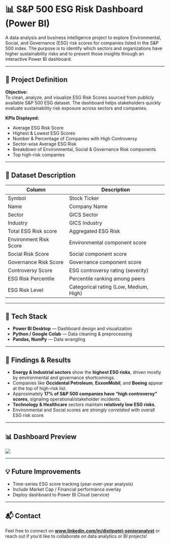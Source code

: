 # 📊 S&P 500 ESG Risk Dashboard (Power BI)

A data analysis and business intelligence project to explore Environmental, Social, and Governance (ESG) risk scores for companies listed in the S&P 500 index. The purpose is to identify which sectors and organizations have higher sustainability risks and to present those insights through an interactive Power BI dashboard.

---

## 🧩 Project Definition

**Objective:**  
To clean, analyze, and visualize ESG Risk Scores sourced from publicly available S&P 500 ESG dataset. The dashboard helps stakeholders quickly evaluate sustainability risk exposure across sectors and companies.

**KPIs Displayed:**
- Average ESG Risk Score
- Highest & Lowest ESG Scores
- Number & Percentage of Companies with High Controversy
- Sector-wise Average ESG Risk
- Breakdown of Environmental, Social & Governance Risk components
- Top high-risk companies

---

## 📁 Dataset Description

| Column                   | Description                                |
|--------------------------|--------------------------------------------|
| Symbol                  | Stock Ticker                                |
| Name                    | Company Name                                |
| Sector                  | GICS Sector                                 |
| Industry                | GICS Industry                               |
| Total ESG Risk score    | Aggregated ESG Risk                         |
| Environment Risk Score  | Environmental component score               |
| Social Risk Score       | Social component score                      |
| Governance Risk Score   | Governance component score                  |
| Controversy Score       | ESG controversy rating (severity)           |
| ESG Risk Percentile     | Percentile ranking among peers              |
| ESG Risk Level          | Categorical rating (Low, Medium, High)      |

---

## 🔧 Tech Stack

- **Power BI Desktop** — Dashboard design and visualization
- **Python / Google Colab** — Data cleaning & preprocessing
- **Pandas, NumPy** — Data wrangling

---

## 🚀 Findings & Results

- **Energy & Industrial sectors** show the **highest ESG risks**, driven mostly by environmental and governance shortcomings.
- Companies like **Occidental Petroleum**, **ExxonMobil**, and **Boeing** appear at the top of high-risk list.
- Approximately **17% of S&P 500 companies have “high controversy” scores**, signaling operational/stakeholder incidents.
- **Technology & Healthcare** sectors maintain **relatively low ESG risks**.
- Environmental and Social scores are *strongly correlated* with overall ESG risk score.

---

## 📊 Dashboard Preview

<img src='Screenshot/S&P 500 ESG Risk Power BI Dashboard' /> 

---

## 💡 Future Improvements

- Time-series ESG score tracking (year-over-year analysis)
- Include Market Cap / Financial performance overlay
- Deploy dashboard to Power BI Cloud (service)

---

## 📬 Contact

Feel free to connect on **www.linkedin.com/in/dixitpatel-senioranalyst** or reach out if you’d like to collaborate on data analytics or BI projects!
